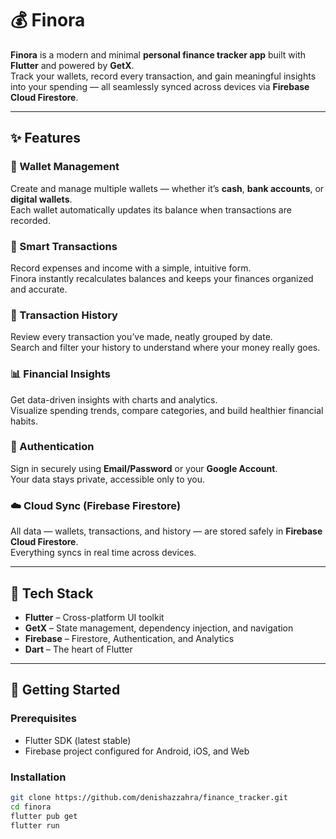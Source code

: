 # 💰 Finora

**Finora** is a modern and minimal **personal finance tracker app** built with **Flutter** and powered by **GetX**.  
Track your wallets, record every transaction, and gain meaningful insights into your spending — all seamlessly synced across devices via **Firebase Cloud Firestore**.

---

## ✨ Features

### 🏦 Wallet Management  
Create and manage multiple wallets — whether it’s **cash**, **bank accounts**, or **digital wallets**.  
Each wallet automatically updates its balance when transactions are recorded.

### 💸 Smart Transactions  
Record expenses and income with a simple, intuitive form.  
Finora instantly recalculates balances and keeps your finances organized and accurate.

### 📅 Transaction History  
Review every transaction you’ve made, neatly grouped by date.  
Search and filter your history to understand where your money really goes.

### 📊 Financial Insights  
Get data-driven insights with charts and analytics.  
Visualize spending trends, compare categories, and build healthier financial habits.

### 🔐 Authentication  
Sign in securely using **Email/Password** or your **Google Account**.  
Your data stays private, accessible only to you.

### ☁️ Cloud Sync (Firebase Firestore)  
All data — wallets, transactions, and history — are stored safely in **Firebase Cloud Firestore**.  
Everything syncs in real time across devices.

---

## 🧠 Tech Stack

- **Flutter** – Cross-platform UI toolkit  
- **GetX** – State management, dependency injection, and navigation  
- **Firebase** – Firestore, Authentication, and Analytics  
- **Dart** – The heart of Flutter  

---

## 🚀 Getting Started

### Prerequisites
- Flutter SDK (latest stable)
- Firebase project configured for Android, iOS, and Web

### Installation
```bash
git clone https://github.com/denishazzahra/finance_tracker.git
cd finora
flutter pub get
flutter run
```